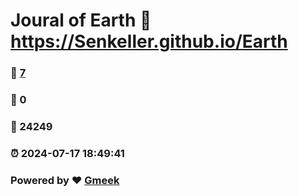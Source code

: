 # Joural of Earth :link: https://Senkeller.github.io/Earth 
### :page_facing_up: [7](https://Senkeller.github.io/Earth/tag.html) 
### :speech_balloon: 0 
### :hibiscus: 24249 
### :alarm_clock: 2024-07-17 18:49:41 
### Powered by :heart: [Gmeek](https://github.com/Meekdai/Gmeek)
